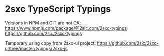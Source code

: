 ﻿# 2sxc TypeScript Typings

Versions in NPM and GIT are not OK:
https://www.npmjs.com/package/@2sic.com/2sxc-typings 
https://github.com/2sic/2sxc-typings

Temporary using copy from 2sxc-ui project:
https://github.com/2sic/2sxc-ui/tree/master/typings/2sxc-js

